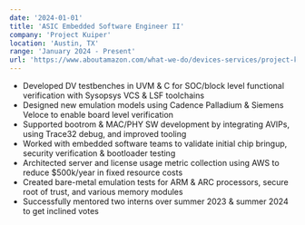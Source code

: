 ```yaml
---
date: '2024-01-01'
title: 'ASIC Embedded Software Engineer II'
company: 'Project Kuiper'
location: 'Austin, TX'
range: 'January 2024 - Present'
url: 'https://www.aboutamazon.com/what-we-do/devices-services/project-kuiper'
---
```


- Developed DV testbenches in UVM & C for SOC/block level functional verification with Sysopsys VCS & LSF toolchains
- Designed new emulation models using Cadence Palladium & Siemens Veloce to enable board level verification
- Supported bootrom & MAC/PHY SW development by integrating AVIPs, using Trace32 debug, and improved tooling
- Worked with embedded software teams to validate initial chip bringup, security verification & bootloader testing
- Architected server and license usage metric collection using AWS to reduce \$500k/year in fixed resource costs
- Created bare-metal emulation tests for ARM & ARC processors, secure root of trust, and various memory modules
- Successfully mentored two interns over summer 2023 & summer 2024 to get inclined votes
